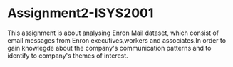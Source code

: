# Assignment2-ISYS2001 
This assignment is about analysing Enron Mail dataset, which consist of email messages from Enron executives,workers and associates.In order to gain knowlegde about the company's communication patterns and to identify to company's themes of interest. 
